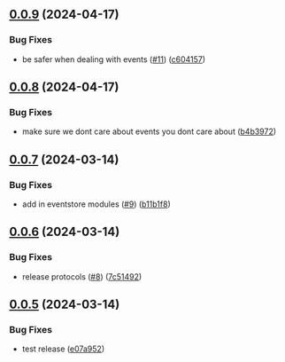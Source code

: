 ## [0.0.9](https://github.com/enpfeff/nestjs-eventstoredb/compare/v0.0.8...v0.0.9) (2024-04-17)


### Bug Fixes

* be safer when dealing with events ([#11](https://github.com/enpfeff/nestjs-eventstoredb/issues/11)) ([c604157](https://github.com/enpfeff/nestjs-eventstoredb/commit/c6041573cf5721903a06d00eb85991c118a4013b))



## [0.0.8](https://github.com/enpfeff/nestjs-eventstoredb/compare/v0.0.7...v0.0.8) (2024-04-17)


### Bug Fixes

* make sure we dont care about events you dont care about ([b4b3972](https://github.com/enpfeff/nestjs-eventstoredb/commit/b4b397272b21c6408e811f4f980b8cec62ab8379))



## [0.0.7](https://github.com/enpfeff/nestjs-eventstoredb/compare/v0.0.6...v0.0.7) (2024-03-14)


### Bug Fixes

* add in eventstore modules ([#9](https://github.com/enpfeff/nestjs-eventstoredb/issues/9)) ([b11b1f8](https://github.com/enpfeff/nestjs-eventstoredb/commit/b11b1f8a4228527459faf253ca4d8ac55253390e))



## [0.0.6](https://github.com/enpfeff/nestjs-eventstoredb/compare/v0.0.5...v0.0.6) (2024-03-14)


### Bug Fixes

* release protocols ([#8](https://github.com/enpfeff/nestjs-eventstoredb/issues/8)) ([7c51492](https://github.com/enpfeff/nestjs-eventstoredb/commit/7c51492930dfee8f2b3df767169fb715f8360c02))



## [0.0.5](https://github.com/enpfeff/nestjs-eventstoredb/compare/v0.0.4...v0.0.5) (2024-03-14)


### Bug Fixes

* test release ([e07a952](https://github.com/enpfeff/nestjs-eventstoredb/commit/e07a95263541f5d59fa66f19dfcbf73fe2fd0aff))



